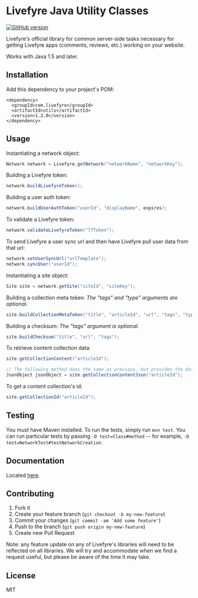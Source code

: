 # Livefyre Java Utility Classes
[![GitHub version](https://badge.fury.io/gh/livefyre%2Flivefyre-java-utils.png)](http://badge.fury.io/gh/livefyre%2Flivefyre-java-utils)

Livefyre's official library for common server-side tasks necessary for getting Livefyre apps (comments, reviews, etc.) working on your website.

Works with Java 1.5 and later.

## Installation

Add this dependency to your project's POM:

    <dependency>
      <groupId>com.livefyre</groupId>
      <artifactId>utils</artifactId>
      <version>1.2.0</version>
    </dependency>

## Usage

Instantiating a network object:

```Java
Network network = Livefyre.getNetwork("networkName", "networkKey");
```

Building a Livefyre token:

```Java
network.buildLivefyreToken();
```

Building a user auth token:

```Java
network.buildUserAuthToken("userId", "displayName", expires);
```

To validate a Livefyre token:

```Java
network.validateLivefyreToken("lfToken");
```

To send Livefyre a user sync url and then have Livefyre pull user data from that url:

```Java
network.setUserSyncUrl("urlTemplate");
network.syncUser("userId");
```

Instantiating a site object:

```Java
Site site = network.getSite("siteId", "siteKey");
```

Building a collection meta token:
*The "tags" and "type" arguments are optional.*

```Java
site.buildCollectionMetaToken("title", "articleId", "url", "tags", "type");
```

Building a checksum:
*The "tags" argument is optional.*

```Java
site.buildChecksum("title", "url", "tags");
```

To retrieve content collection data:

```Java
site.getCollectionContent("articleId");

// The following method does the same as previous, but provides the data as a JsonObject.
JsonObject jsonObject = site.getCollectionContentJson("articleId");
```

To get a content collection's id:

```Java
site.getCollectionId("articleId");
```

## Testing

You must have Maven installed. To run the tests, simply run `mvn test`. You can run particular tests by passing `-D test=Class#method` -- for example, `-D test=NetworkTest#testNetworkCreation`.

## Documentation

Located [here](http://answers.livefyre.com/developers/libraries).

## Contributing

1. Fork it
2. Create your feature branch (`git checkout -b my-new-feature`)
3. Commit your changes (`git commit -am 'Add some feature'`)
4. Push to the branch (`git push origin my-new-feature`)
5. Create new Pull Request

Note: any feature update on any of Livefyre's libraries will need to be reflected on all libraries. We will try and accommodate when we find a request useful, but please be aware of the time it may take.

## License

MIT
